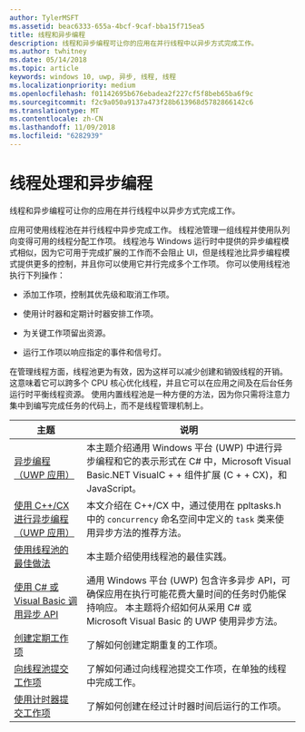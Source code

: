 ```yaml
---
author: TylerMSFT
ms.assetid: beac6333-655a-4bcf-9caf-bba15f715ea5
title: 线程和异步编程
description: 线程和异步编程可让你的应用在并行线程中以异步方式完成工作。
ms.author: twhitney
ms.date: 05/14/2018
ms.topic: article
keywords: windows 10, uwp, 异步, 线程, 线程
ms.localizationpriority: medium
ms.openlocfilehash: f01142695b676ebadea2f227cf5f8beb65ba6f9c
ms.sourcegitcommit: f2c9a050a9137a473f28b613968d5782866142c6
ms.translationtype: MT
ms.contentlocale: zh-CN
ms.lasthandoff: 11/09/2018
ms.locfileid: "6282939"
---
```

# <a name="threading-and-async-programming"></a>线程处理和异步编程
线程和异步编程可让你的应用在并行线程中以异步方式完成工作。

应用可使用线程池在并行线程中异步完成工作。 线程池管理一组线程并使用队列向变得可用的线程分配工作项。 线程池与 Windows 运行时中提供的异步编程模式相似，因为它可用于完成扩展的工作而不会阻止 UI，但是线程池比异步编程模式提供更多的控制，并且你可以使用它并行完成多个工作项。 你可以使用线程池执行下列操作：

-   添加工作项，控制其优先级和取消工作项。

-   使用计时器和定期计时器安排工作项。

-   为关键工作项留出资源。

-   运行工作项以响应指定的事件和信号灯。

在管理线程方面，线程池更为有效，因为这样可以减少创建和销毁线程的开销。 这意味着它可以跨多个 CPU 核心优化线程，并且它可以在应用之间及在后台任务运行时平衡线程资源。 使用内置线程池是一种方便的方法，因为你只需将注意力集中到编写完成任务的代码上，而不是线程管理机制上。

| 主题                                                                                                          | 说明                         |
|----------------------------------------------------------------------------------------------------------------|-------------------------------------|
| [异步编程（UWP 应用）](asynchronous-programming-universal-windows-platform-apps.md)              | 本主题介绍通用 Windows 平台 (UWP) 中进行异步编程和它的表示形式在 C# 中，Microsoft Visual Basic.NET VisualC + + 组件扩展 (C + + CX)，和 JavaScript。 |
| [使用 C++/CX 进行异步编程（UWP 应用）](asynchronous-programming-in-cpp-universal-windows-platform-apps.md)| 本文介绍在 C++/CX 中，通过使用在 ppltasks.h 中的 <code>concurrency</code> 命名空间中定义的 <code>task</code> 类来使用异步方法的推荐方法。 |
| [使用线程池的最佳做法](best-practices-for-using-the-thread-pool.md)                         | 本主题介绍使用线程池的最佳实践。 |
| [使用 C# 或 Visual Basic 调用异步 API](call-asynchronous-apis-in-csharp-or-visual-basic.md)             | 通用 Windows 平台 (UWP) 包含许多异步 API，可确保应用在执行可能花费大量时间的任务时仍能保持响应。 本主题将介绍如何从采用 C# 或 Microsoft Visual Basic 的 UWP 使用异步方法。 |
| [创建定期工作项](create-a-periodic-work-item.md)                                                   | 了解如何创建定期重复的工作项。 |
| [向线程池提交工作项](submit-a-work-item-to-the-thread-pool.md)                               | 了解如何通过向线程池提交工作项，在单独的线程中完成工作。 |
| [使用计时器提交工作项](use-a-timer-to-submit-a-work-item.md)                                       | 了解如何创建在经过计时器时间后运行的工作项。 |
